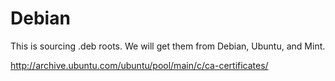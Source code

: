 # Debian

This is sourcing .deb roots.  We will get them from Debian, Ubuntu, and Mint.

http://archive.ubuntu.com/ubuntu/pool/main/c/ca-certificates/